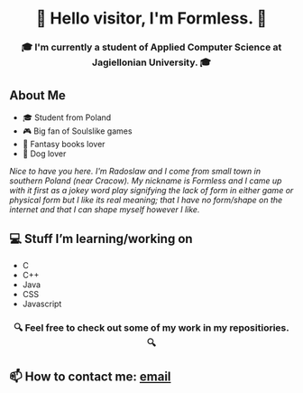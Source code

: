 <h1 align="center">👋 Hello visitor, I'm Formless. 👋</h1>
<h3 align="center">🎓 I'm currently a student of Applied Computer Science at Jagiellonian University. 🎓</h3>

## About Me
- 🎓 Student from Poland 
- 🎮 Big fan of Soulslike games
- 📗 Fantasy books lover
- 🐶 Dog lover

*Nice to have you here. I'm Radoslaw and I come from small town in southern Poland (near Cracow). My nickname is Formless and I came up with it first as a jokey word play signifying the lack of form in either game or physical form but I like its real meaning; that I have no form/shape on the internet and that I can shape myself however I like.*

## 💻 Stuff I’m learning/working on
- C
- C++
- Java
- CSS
- Javascript

<h3 align="center">🔍 Feel free to check out some of my work in my repositiories. 🔍</h3>

## 📫 How to contact me: [email](mailto:radoslaww.nowak@student.uj.edu.pl)
